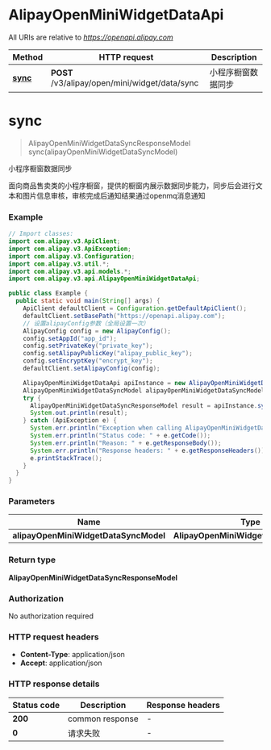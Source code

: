 # AlipayOpenMiniWidgetDataApi

All URIs are relative to *https://openapi.alipay.com*

| Method | HTTP request | Description |
|------------- | ------------- | -------------|
| [**sync**](AlipayOpenMiniWidgetDataApi.md#sync) | **POST** /v3/alipay/open/mini/widget/data/sync | 小程序橱窗数据同步 |


<a name="sync"></a>
# **sync**
> AlipayOpenMiniWidgetDataSyncResponseModel sync(alipayOpenMiniWidgetDataSyncModel)

小程序橱窗数据同步

面向商品售卖类的小程序橱窗，提供的橱窗内展示数据同步能力，同步后会进行文本和图片信息审核，审核完成后通知结果通过openmq消息通知

### Example
```java
// Import classes:
import com.alipay.v3.ApiClient;
import com.alipay.v3.ApiException;
import com.alipay.v3.Configuration;
import com.alipay.v3.util.*;
import com.alipay.v3.api.models.*;
import com.alipay.v3.api.AlipayOpenMiniWidgetDataApi;

public class Example {
  public static void main(String[] args) {
    ApiClient defaultClient = Configuration.getDefaultApiClient();
    defaultClient.setBasePath("https://openapi.alipay.com");
    // 设置alipayConfig参数（全局设置一次）
    AlipayConfig config = new AlipayConfig();
    config.setAppId("app_id");
    config.setPrivateKey("private_key");
    config.setAlipayPublicKey("alipay_public_key");
    config.setEncryptKey("encrypt_key");
    defaultClient.setAlipayConfig(config);

    AlipayOpenMiniWidgetDataApi apiInstance = new AlipayOpenMiniWidgetDataApi(defaultClient);
    AlipayOpenMiniWidgetDataSyncModel alipayOpenMiniWidgetDataSyncModel = new AlipayOpenMiniWidgetDataSyncModel(); // AlipayOpenMiniWidgetDataSyncModel | 
    try {
      AlipayOpenMiniWidgetDataSyncResponseModel result = apiInstance.sync(alipayOpenMiniWidgetDataSyncModel);
      System.out.println(result);
    } catch (ApiException e) {
      System.err.println("Exception when calling AlipayOpenMiniWidgetDataApi#sync");
      System.err.println("Status code: " + e.getCode());
      System.err.println("Reason: " + e.getResponseBody());
      System.err.println("Response headers: " + e.getResponseHeaders());
      e.printStackTrace();
    }
  }
}
```

### Parameters

| Name | Type | Description  | Notes |
|------------- | ------------- | ------------- | -------------|
| **alipayOpenMiniWidgetDataSyncModel** | **AlipayOpenMiniWidgetDataSyncModel**|  | [optional] |

### Return type

**AlipayOpenMiniWidgetDataSyncResponseModel**

### Authorization

No authorization required

### HTTP request headers

 - **Content-Type**: application/json
 - **Accept**: application/json

### HTTP response details
| Status code | Description | Response headers |
|-------------|-------------|------------------|
| **200** | common response |  -  |
| **0** | 请求失败 |  -  |

